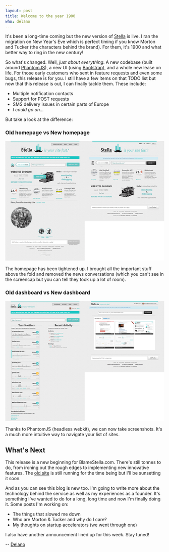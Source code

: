```yaml
---
layout: post
title: Welcome to the year 1900
who: delano
---
```


It's been a long-time coming but the new version of [Stella](https://www.blamestella.com/) is live. I ran the migration on New Year's Eve which is perfect timing if you know Morton and Tucker (the characters behind the brand). For them, it's 1900 and what better way to ring in the new century!

So what's changed. Well, *just about everything*. A new codebase (built around [PhantomJS](http://phantomjs.org/)), a new UI (using [Bootstrap](http://twitter.github.com/bootstrap/)), and a whole new lease on life. For those early customers who sent in feature requests and even some bugs, this release is for you. I still have a few items on that TODO list but now that this release is out, I can finally tackle them. These include:

* Multiple notification contacts
* Support for POST requests
* SMS delivery issues in certain parts of Europe
* *I could go on...*

But take a look at the difference:

### Old homepage vs New homepage
![Homepage comparison](/images/assets/2013/bs-compare-home-s.png "Compare the old and the new homepage")

The homepage has been tightened up. I brought all the important stuff above the fold and removed the news conversations (which you can't see in the screencap but you can tell they took up a lot of room).

### Old dashboard vs New dashboard
![Dashboard comparison](/images/assets/2013/bs-compare-dashboard-s.png "Compare the old and the new dashboard")

Thanks to PhantomJS (headless webkit), we can now take screenshots. It's a much more intuitive way to navigate your list of sites.

## What's Next

This release is a new beginning for BlameStella.com. There's still tonnes to do, from ironing out the rough edges to implementing new innovative features. The [old site](https://old.blamestella.com/) is still running for the time being but I'll be sunsetting it soon.

And as you can see this blog is new too. I'm going to write more about the technology behind the service as well as my experiences as a founder. It's something I've wanted to do for a long, long time and now I'm finally doing it. Some posts I'm working on:

* The things that slowed me down
* Who are Morton &amp; Tucker and why do I care?
* My thoughts on startup accelerators (we went through one)

I also have another announcement lined up for this week. Stay tuned!

-- [Delano](https://twitter.com/solutious)
